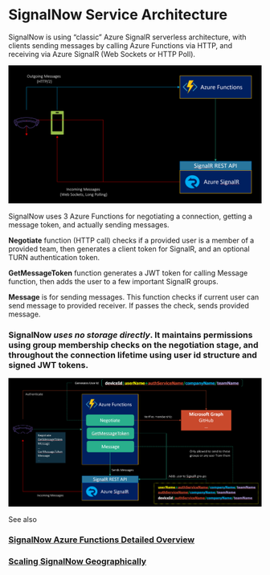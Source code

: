 SignalNow Service Architecture
==============================

SignalNow is using “classic” Azure SignalR serverless architecture, with clients
sending messages by calling Azure Functions via HTTP, and receiving via Azure
SignalR (Web Sockets or HTTP Poll).

![](media/1d08ddd7a68270f780170557563664d8.png)

SignalNow uses 3 Azure Functions for negotiating a connection, getting a message
token, and actually sending messages.

**Negotiate** function (HTTP call) checks if a provided user is a member of a
provided team, then generates a client token for SignalR, and an optional TURN
authentication token.

**GetMessageToken** function generates a JWT token for calling Message function,
then adds the user to a few important SignalR groups.

**Message** is for sending messages. This function checks if current user can
send message to provided receiver. If passes the check, sends provided message.

### **SignalNow ***uses no storage directly***. It maintains permissions using group membership checks on the negotiation stage, and throughout the connection lifetime using user id structure and signed JWT tokens.**

![](media/22c13d01edeaf361671005a16a6bc4d9.png)

See also

### [SignalNow Azure Functions Detailed Overview](Functions.md)
### [Scaling SignalNow Geographically](Scaling%20SignalNow%20Geographically.md)

